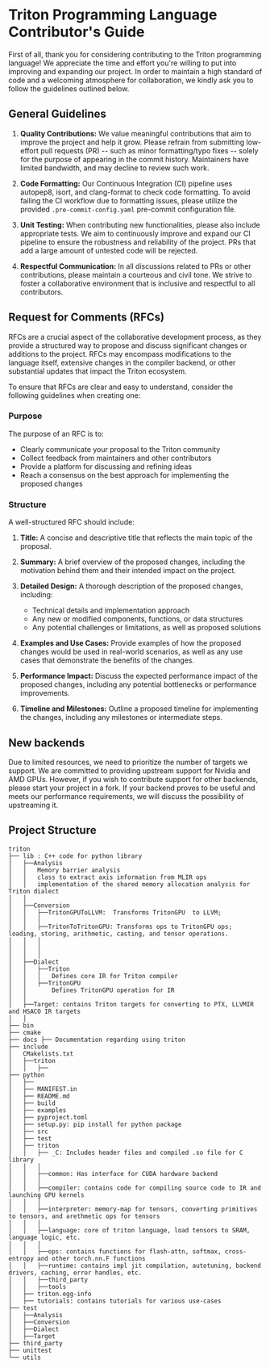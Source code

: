 # Triton Programming Language Contributor's Guide

First of all, thank you for considering contributing to the Triton programming language! We appreciate the time and effort you're willing to put into improving and expanding our project. In order to maintain a high standard of code and a welcoming atmosphere for collaboration, we kindly ask you to follow the guidelines outlined below.

## General Guidelines

1. **Quality Contributions:** We value meaningful contributions that aim to improve the project and help it grow. Please refrain from submitting low-effort pull requests (PR) -- such as minor formatting/typo fixes -- solely for the purpose of appearing in the commit history. Maintainers have limited bandwidth, and may decline to review such work.

2. **Code Formatting:** Our Continuous Integration (CI) pipeline uses autopep8, isort, and clang-format to check code formatting. To avoid failing the CI workflow due to formatting issues, please utilize the provided `.pre-commit-config.yaml` pre-commit configuration file.

3. **Unit Testing:** When contributing new functionalities, please also include appropriate tests. We aim to continuously improve and expand our CI pipeline to ensure the robustness and reliability of the project. PRs that add a large amount of untested code will be rejected.

4. **Respectful Communication:** In all discussions related to PRs or other contributions, please maintain a courteous and civil tone. We strive to foster a collaborative environment that is inclusive and respectful to all contributors.


## Request for Comments (RFCs)

RFCs are a crucial aspect of the collaborative development process, as they provide a structured way to propose and discuss significant changes or additions to the project. RFCs may encompass modifications to the language itself, extensive changes in the compiler backend, or other substantial updates that impact the Triton ecosystem.

To ensure that RFCs are clear and easy to understand, consider the following guidelines when creating one:

### Purpose

The purpose of an RFC is to:

- Clearly communicate your proposal to the Triton community
- Collect feedback from maintainers and other contributors
- Provide a platform for discussing and refining ideas
- Reach a consensus on the best approach for implementing the proposed changes

### Structure

A well-structured RFC should include:

1. **Title:** A concise and descriptive title that reflects the main topic of the proposal.

2. **Summary:** A brief overview of the proposed changes, including the motivation behind them and their intended impact on the project.

3. **Detailed Design:** A thorough description of the proposed changes, including:
   - Technical details and implementation approach
   - Any new or modified components, functions, or data structures
   - Any potential challenges or limitations, as well as proposed solutions

4. **Examples and Use Cases:** Provide examples of how the proposed changes would be used in real-world scenarios, as well as any use cases that demonstrate the benefits of the changes.

5. **Performance Impact:** Discuss the expected performance impact of the proposed changes, including any potential bottlenecks or performance improvements.

6. **Timeline and Milestones:** Outline a proposed timeline for implementing the changes, including any milestones or intermediate steps.


## New backends

Due to limited resources, we need to prioritize the number of targets we support. We are committed to providing upstream support for Nvidia and AMD GPUs. However, if you wish to contribute support for other backends, please start your project in a fork. If your backend proves to be useful and meets our performance requirements, we will discuss the possibility of upstreaming it.


## Project Structure
```
triton
├── lib : C++ code for python library
│   ├──Analysis
│   │	Memory barrier analysis
│   │	class to extract axis information from MLIR ops
│   │	implementation of the shared memory allocation analysis for Triton dialect
│   │
│   ├──Conversion
│   │	├──TritonGPUToLLVM:  Transforms TritonGPU  to LLVM;
│   │	│
│   │	├──TritonToTritonGPU: Transforms ops to TritonGPU ops; loading, storing, arithmetic, casting, and tensor operations.
│   │	│
│   │	│
│   │	│
│   ├──Dialect
│   │	├──Triton
│   │	│	Defines core IR for Triton compiler
│   │	├──TritonGPU
│   │	    Defines TritonGPU operation for IR
│   │
│   ├──Target: contains Triton targets for converting to PTX, LLVMIR and HSACO IR targets
│   │
├── bin
├── cmake
├── docs ├── Documentation regarding using triton
├── include
│   CMakelists.txt
│   ├──triton
│   │   ├──
├── python
│   ├──
│   ├── MANIFEST.in
│   ├── README.md
│   ├── build
│   ├── examples
│   ├── pyproject.toml
│   ├── setup.py: pip install for python package
│   ├── src
│   ├── test
│   ├── triton
│   │	├── _C: Includes header files and compiled .so file for C library
│   │	│
│   │	├──common: Has interface for CUDA hardware backend
│   │	│
│   │	├──compiler: contains code for compiling source code to IR and launching GPU kernels
│   │	│
│   │	├──interpreter: memory-map for tensors, converting primitives to tensors, and arethmetic ops for tensors
│   │	│
│   │	├──language: core of triton language, load tensors to SRAM, language logic, etc.
│   │	│
│   │	├──ops: contains functions for flash-attn, softmax, cross-entropy and other torch.nn.F functions
│   │	├──runtime: contains impl jit compilation, autotuning, backend drivers, caching, error handles, etc.
│   │	├──third_party
│   │	├──tools
│   ├── triton.egg-info
│   ├── tutorials: contains tutorials for various use-cases
├── test
│   ├──Analysis
│   ├──Conversion
│   ├──Dialect
│   ├──Target
├── third_party
├── unittest
└── utils
```
